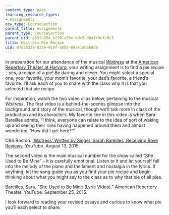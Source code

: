 ```yaml
---
content_type: page
learning_resource_types:
- Assignments
ocw_type: CourseSection
parent_title: Assignments
parent_type: CourseSection
parent_uid: e63fa954-bf10-a50e-bdc5-d0a749efc0c3
title: Waitress Pie Recipe
uid: 07d26329-8359-919f-abb5-69a41d66b8d9
---
```


In preparation for our attendance of the musical [_Waitress_](http://waitressthemusical.com/) at the [American Repertory Theater at Harvard](https://americanrepertorytheater.org/), your writing assignment is to find a pie recipe – yes, a recipe of a pie! Be daring and clever. You might select a special one, your favorite, your mom’s favorite, your dad’s favorite, a friend’s favorite. I’ll ask each of you to share with the class why it is that you selected that pie recipe.

For inspiration, watch the two video clips below, pertaining to the musical _Waitress_. The first video is a behind-the-scenes glimpse into the background and story of the musical, though we’ll talk more in class of the production and its characters. My favorite line in this video is when Sara Bareilles admits, “I think, everyone can relate to the idea of sort of waking up and seeing their lives having happened around them and almost wondering, ‘How did I get here?'"

CBS Boston. ['Waitress' Written by Singer, Sarah Bareilles, Receiving Rave Reviews](https://youtu.be/BT4dFJLaDT8). YouTube. August 13, 2015.

The second video is the main musical number for the show called “She Used to Be Mine” – it is carefully emotional. Listen to it and let yourself fall into the melody of the piano and the lament and nostalgia in the lyrics. If anything, let the song guide you as you find your pie recipe and begin thinking about what you might say to the class as to why that pie of all pies.

Bareilles, Sara. "[She Used to Be Mine (Lyric Video)](https://youtu.be/DToejUka-XU)." American Repertory Theater. YouTube. September 25, 2015.

I look forward to reading your revised essays and curious to know what pie you’ll each select to share.